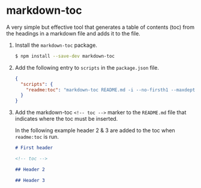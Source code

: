 # markdown-toc

A very simple but effective tool that generates a table of contents (toc) from the headings in a markdown file and adds it to the file.

1. Install the `markdown-toc` package.

    ```bash
    $ npm install --save-dev markdown-toc
    ```

2. Add the following entry to `scripts` in the `package.json` file.

   ```json
   {
     "scripts": {
       "readme:toc": "markdown-toc README.md -i --no-firsth1 --maxdepth=2 --bullets=-"
     }
   }
   ```

2. Add the markdown-toc `<!-- toc -->` marker to the `README.md` file that indicates where the toc must be inserted.

    In the following example header 2 & 3 are added to the toc when `readme:toc` is run.

    ```md
    # First header

    <!-- toc -->

    ## Header 2

    ## Header 3
    ```

